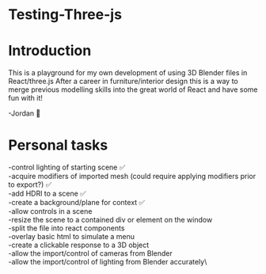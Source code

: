 # Testing-Three-js

# Introduction

This is a playground for my own development of using 3D Blender files in React/three.js
After a career in furniture/interior design this is a way to merge previous modelling skills into the great world of React and have some fun with it!

-Jordan 🐛

# Personal tasks

-control lighting of starting scene  ✅\
-acquire modifiers of imported mesh (could require applying modifiers prior to export?) ✅\
-add HDRI to a scene ✅\
-create a background/plane for context ✅\
-allow controls in a scene\
-resize the scene to a contained div or element on the window\
-split the file into react components\
-overlay basic html to simulate a menu\
-create a clickable response to a 3D object\
-allow the import/control of cameras from Blender\
-allow the import/control of lighting from Blender accurately\

